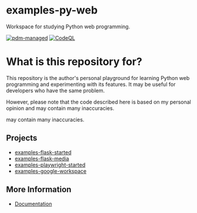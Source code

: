 # examples-py-web

Workspace for studying Python web programming.

[![pdm-managed](https://img.shields.io/badge/pdm-managed-blueviolet)](https://pdm.fming.dev)
[![CodeQL](https://github.com/suzu-devworks/examples-py-web/actions/workflows/codeql.yml/badge.svg)](https://github.com/suzu-devworks/examples-py-web/actions/workflows/codeql.yml)

# What is this repository for?

This repository is the author's personal playground for learning Python web programming and experimenting with its features.
It may be useful for developers who have the same problem.

However, please note that the code described here is based on my personal opinion and may contain many inaccuracies.

may contain many inaccuracies.


## Projects

- [examples-flask-started](./src/examples-flask-started/README.md)
- [examples-flask-media](./src/examples-flask-media/README.md)
- [examples-playwright-started](./src/examples-playwright-started/README.md)
- [examples-google-workspace](./src/examples-google-workspace/README.md)


## More Information

- [Documentation](./docs/README.md)
